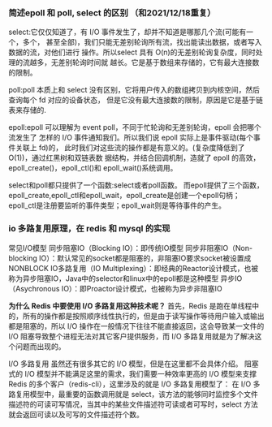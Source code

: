 ### 简述epoll 和 poll, select 的区别 （和2021/12/18重复）

select:它仅仅知道了，有 I/O 事件发生了，却并不知道是哪那几个流(可能有一个，多个， 甚至全部)，我们只能无差别轮询所有流，找出能读出数据，或者写入数据的流，对他们进行 操作。所以select 具有 O(n)的无差别轮询复杂度，同时处理的流越多，无差别轮询时间就 越长。它是基于数组来存储的，它有最大连接数的限制。

poll:poll 本质上和 select 没有区别，它将用户传入的数组拷贝到内核空间，然后查询每个 fd 对应的设备状态， 但是它没有最大连接数的限制，原因是它是基于链表来存储的.

epoll:epoll 可以理解为 event poll，不同于忙轮询和无差别轮询，epoll 会把哪个流发生了 怎样的 I/O 事件通知我们。所以我们说 epoll 实际上是事件驱动(每个事件关联上 fd)的， 此时我们对这些流的操作都是有意义的。(复杂度降低到了 O(1))，通过红黑树和双链表数 据结构，并结合回调机制，造就了 epoll 的高效，epoll_create()，epoll_ctl()和 epoll_wait()系统调用。

select和poll都只提供了一个函数:select或者poll函数。
而epoll提供了三个函数，epoll_create,epoll_ctl和epoll_wait，epoll_create是创建一个epoll句柄；epoll_ctl是注册要监听的事件类型；epoll_wait则是等待事件的产生。

### io 多路复用原理，在 redis 和 mysql 的实现
常见I/O模型
同步阻塞IO（Blocking IO）：即传统IO模型
同步非阻塞IO（Non-blocking IO）：默认常见的socket都是阻塞的，非阻塞IO要求socket被设置成NONBLOCK
IO多路复用（IO Multiplexing）：即经典的Reactor设计模式，也被称为异步阻塞IO，Java中的selector和linux中的epoll都是这种模型
异步IO（Asychronous IO）：即Proactor设计模式，也被称为异步非阻塞IO

**为什么 Redis 中要使用 I/O 多路复用这种技术呢？**
首先，Redis 是跑在单线程中的，所有的操作都是按照顺序线性执行的，但是由于读写操作等待用户输入或输出都是阻塞的，所以 I/O 操作在一般情况下往往不能直接返回，这会导致某一文件的 I/O 阻塞导致整个进程无法对其它客户提供服务，而 I/O 多路复用就是为了解决这个问题而出现的。

I/O 多路复用
虽然还有很多其它的 I/O 模型，但是在这里都不会具体介绍。
阻塞式的 I/O 模型并不能满足这里的需求，我们需要一种效率更高的 I/O 模型来支撑 Redis 的多个客户（redis-cli），这里涉及的就是 I/O 多路复用模型了：
在 I/O 多路复用模型中，最重要的函数调用就是 select，该方法的能够同时监控多个文件描述符的可读可写情况，当其中的某些文件描述符可读或者可写时，select 方法就会返回可读以及可写的文件描述符个数。